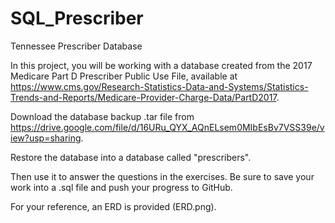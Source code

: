 # SQL_Prescriber
Tennessee Prescriber Database

In this project, you will be working with a database created from the 2017 Medicare Part D Prescriber Public Use File, available at https://www.cms.gov/Research-Statistics-Data-and-Systems/Statistics-Trends-and-Reports/Medicare-Provider-Charge-Data/PartD2017.

Download the database backup .tar file from https://drive.google.com/file/d/16URu_QYX_AQnELsem0MIbEsBv7VSS39e/view?usp=sharing.

Restore the database into a database called "prescribers".

Then use it to answer the questions in the exercises. Be sure to save your work into a .sql file and push your progress to GitHub.

For your reference, an ERD is provided (ERD.png).

